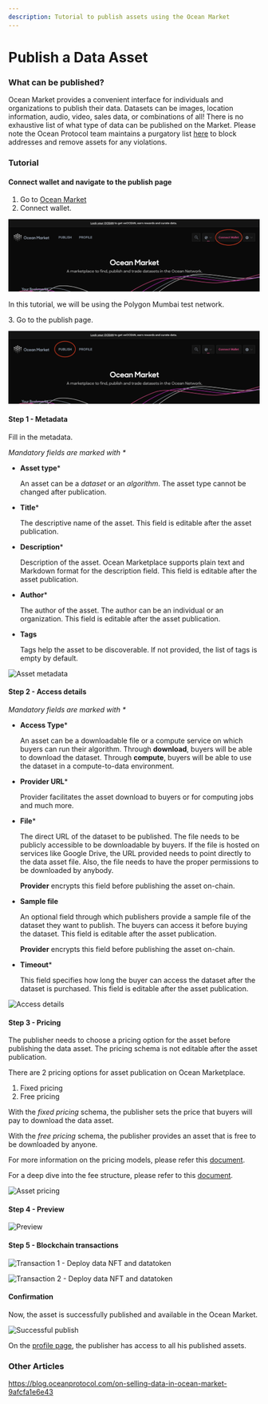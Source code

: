 ```yaml
---
description: Tutorial to publish assets using the Ocean Market
---
```


# Publish a Data Asset

### What can be published?

Ocean Market provides a convenient interface for individuals and organizations to publish their data. Datasets can be images, location information, audio, video, sales data, or combinations of all! There is no exhaustive list of what type of data can be published on the Market. Please note the Ocean Protocol team maintains a purgatory list [here](https://github.com/oceanprotocol/list-purgatory) to block addresses and remove assets for any violations.

### Tutorial

#### Connect wallet and navigate to the publish page

1. Go to [Ocean Market](https://v4.market.oceanprotocol.com)
2. Connect wallet.

![Connect wallet](../.gitbook/assets/connect-wallet.png)

In this tutorial, we will be using the Polygon Mumbai test network.

3\. Go to the publish page.

![Publish page](../.gitbook/assets/publish.png)

#### Step 1 - Metadata

Fill in the metadata.

_Mandatory fields are marked with \*_

- **Asset type**\*

  An asset can be a _dataset_ or an _algorithm_. The asset type cannot be changed after publication.

- **Title**\*

  The descriptive name of the asset. This field is editable after the asset publication.

- **Description**\*

  Description of the asset. Ocean Marketplace supports plain text and Markdown format for the description field. This field is editable after the asset publication.

- **Author**\*

  The author of the asset. The author can be an individual or an organization. This field is editable after the asset publication.

- **Tags**

  Tags help the asset to be discoverable. If not provided, the list of tags is empty by default.

![Asset metadata](../.gitbook/assets/publish/publish-1.png)

#### Step 2 - Access details

_Mandatory fields are marked with \*_

- **Access Type**\*

  An asset can be a downloadable file or a compute service on which buyers can run their algorithm. Through **download**, buyers will be able to download the dataset. Through **compute**, buyers will be able to use the dataset in a compute-to-data environment.

- **Provider URL**\*

  Provider facilitates the asset download to buyers or for computing jobs and much more.

- **File**\*

  The direct URL of the dataset to be published. The file needs to be publicly accessible to be downloadable by buyers. If the file is hosted on services like Google Drive, the URL provided needs to point directly to the data asset file. Also, the file needs to have the proper permissions to be downloaded by anybody.

  **Provider** encrypts this field before publishing the asset on-chain.

- **Sample file**

  An optional field through which publishers provide a sample file of the dataset they want to publish. The buyers can access it before buying the dataset. This field is editable after the asset publication.

  **Provider** encrypts this field before publishing the asset on-chain.

- **Timeout**\*

  This field specifies how long the buyer can access the dataset after the dataset is purchased. This field is editable after the asset publication.

![Access details](../.gitbook/assets/publish/publish-2.png)

#### Step 3 - Pricing

The publisher needs to choose a pricing option for the asset before publishing the data asset. The pricing schema is not editable after the asset publication.

There are 2 pricing options for asset publication on Ocean Marketplace.

1. Fixed pricing
2. Free pricing

With the _fixed pricing_ schema, the publisher sets the price that buyers will pay to download the data asset.

With the _free pricing_ schema, the publisher provides an asset that is free to be downloaded by anyone.

For more information on the pricing models, please refer this [document](../core-concepts/asset-pricing.md).

For a deep dive into the fee structure, please refer to this [document](../core-concepts/fees.md).

![Asset pricing](../.gitbook/assets/publish/publish-3.png)

#### Step 4 - Preview

![Preview](../.gitbook/assets/publish/publish-4.png)

#### Step 5 - Blockchain transactions

![Transaction 1 - Deploy data NFT and datatoken](../.gitbook/assets/publish/publish-5.png)

![Transaction 2 - Deploy data NFT and datatoken](../.gitbook/assets/publish/publish-6.png)

#### Confirmation

Now, the asset is successfully published and available in the Ocean Market.

![Successful publish](../.gitbook/assets/publish/publish-7.png)

On the [profile page](https://v4.market.oceanprotocol.com/profile), the publisher has access to all his published assets.

### Other Articles

https://blog.oceanprotocol.com/on-selling-data-in-ocean-market-9afcfa1e6e43

